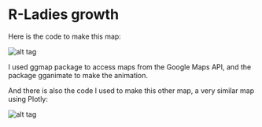 # R-Ladies growth

Here is the code to make this map:

![alt tag](https://github.com/d4tagirl/R-Ladies-maps/blob/master/output.gif)

I used ggmap package to access maps from the Google Maps API, and the package gganimate to make the animation.

And there is also the code I used to make this other map, a very similar map using Plotly:

![alt tag](https://github.com/d4tagirl/R-Ladies-maps/blob/master/Screen%20Shot%202017-04-15%20at%2022.15.11.png)
